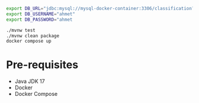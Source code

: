 ```bash
export DB_URL="jdbc:mysql://mysql-docker-container:3306/classification?useSSL=false&allowPublicKeyRetrieval=true&serverTimezone=UTC&useLegacyDatetimeCode=false"
export DB_USERNAME="ahmet"
export DB_PASSWORD="ahmet
```

```bash
./mvnw test
./mvnw clean package
docker compose up
```

# Pre-requisites
- Java JDK 17
- Docker
- Docker Compose